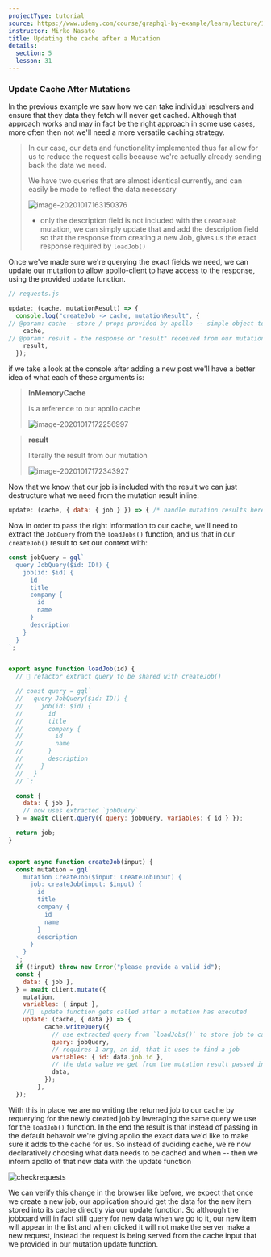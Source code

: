 ```yaml
---
projectType: tutorial
source: https://www.udemy.com/course/graphql-by-example/learn/lecture/16580146#overview
instructor: Mirko Nasato
title: Updating the cache after a Mutation
details:
  section: 5
  lesson: 31
---
```




### Update Cache After Mutations 

In the previous example we saw how we can take individual resolvers and ensure that they data they fetch will never get cached. Although that approach works and may in fact be the right approach in some use cases, more often then not we'll need a more versatile caching strategy. 

> In our case, our data and functionality implemented thus far allow for us to reduce the request calls because we're actually already sending back the data we need. 
>
> We have two queries that are almost identical currently, and can easily be made to reflect the data necessary
>
> ![image-20201017163150376](https://tva1.sinaimg.cn/large/007S8ZIlly1gjszr73yk9j30qo0awq56.jpg)
>
> - only the description field is not included with the `CreateJob` mutation, we can simply update that and add the description field so that the response from creating a new Job, gives us the exact response required by `loadJob()`



Once we've made sure we're querying the exact fields we need, we can update our mutation to allow apollo-client to have access to the response, using the provided `update` function. 

```js
// requests.js

update: (cache, mutationResult) => {
  console.log("createJob -> cache, mutationResult", {
// @param: cache - store / props provided by apollo -- simple object to use as storage
    cache,
// @param: result - the response or "result" received from our mutation
    result,
  });
```

if we take a look at the console after adding a new post we'll have a better idea of what each of these arguments is:

> **InMemoryCache**
>
> is a reference to our apollo cache 
>
> ![image-20201017172256997](https://tva1.sinaimg.cn/large/007S8ZIlly1gjt18dtq3oj30vu072gop.jpg)



> **result**
>
> literally the result from our mutation
>
> ![image-20201017172343927](https://tva1.sinaimg.cn/large/007S8ZIlly1gjt196ep9hj30r00673zs.jpg)



Now that we know that our job is included with the result we can just destructure what we need from the mutation result inline:

```js
update: (cache, { data: { job } }) => { /* handle mutation results here */ },
```



Now in order to pass the right information to our cache, we'll need to extract the `JobQuery` from the `loadJobs()` function, and us that in our `createJob()` result to set our context with:

```js
const jobQuery = gql`
  query JobQuery($id: ID!) {
    job(id: $id) {
      id
      title
      company {
        id
        name
      }
      description
    }
  }
`;


export async function loadJob(id) {
  // 🚧 refactor extract query to be shared with createJob()

  // const query = gql`
  //   query JobQuery($id: ID!) {
  //     job(id: $id) {
  //       id
  //       title
  //       company {
  //         id
  //         name
  //       }
  //       description
  //     }
  //   }
  // `;

  const {
    data: { job },
    // now uses extracted `jobQuery`
  } = await client.query({ query: jobQuery, variables: { id } });

  return job;
}


export async function createJob(input) {
  const mutation = gql`
    mutation CreateJob($input: CreateJobInput) {
      job: createJob(input: $input) {
        id
        title
        company {
          id
          name
        }
        description
      }
    }
  `;
  if (!input) throw new Error("please provide a valid id");
  const {
    data: { job },
  } = await client.mutate({
    mutation,
    variables: { input },
    //📔  update function gets called after a mutation has executed
    update: (cache, { data }) => {
          cache.writeQuery({
            // use extracted query from `loadJobs()` to store job to cache on update
            query: jobQuery, 
            // requires 1 arg, an id, that it uses to find a job
            variables: { id: data.job.id }, 
            // the data value we get from the mutation result passed into this function as `data`
            data, 
          });
        },
  });
```

With this in place we are no writing the returned job to our cache by requerying for the newly created job by leveraging the same query we use for the `loadJob()`  function. In the end the result is that instead of passing in the default behavoir we're giving apollo the exact data we'd like to make sure it adds to the cache for us. So instead of avoiding cache, we're now declaratively choosing what data needs to be cached and when -- then we inform apollo of that new data with the update function 

![checkrequests](https://tva1.sinaimg.cn/large/007S8ZIlly1gjt3dp9g86g30l60q2u0x.gif)

We can verify this change in the browser like before, we expect that once we create a new job, our application should get the data for the new item stored into its cache directly via our update function. So although the jobboard will in fact still query for new data when we go to it, our new item will appear in the list and when clicked it will not make the server make a new request, instead the request is being served from the cache input that we provided in our mutation update function. 